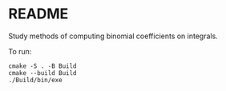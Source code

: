 # README

Study methods of computing binomial coefficients on integrals.


To run:

```
cmake -S . -B Build
cmake --build Build
./Build/bin/exe
```
